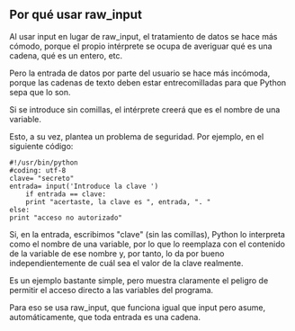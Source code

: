 ## Por qué usar raw_input

Al usar input en lugar de raw_input, el tratamiento de datos se hace más cómodo, porque el propio intérprete se ocupa de averiguar qué es una cadena, qué es un entero, etc.

Pero la entrada de datos por parte del usuario se hace más incómoda, porque las cadenas de texto deben estar entrecomilladas para que Python sepa que lo son.

Si se introduce sin comillas, el intérprete creerá que es el nombre de una variable.

Esto, a su vez, plantea un problema de seguridad. Por ejemplo, en el siguiente código:

    #!/usr/bin/python 
    #coding: utf-8 
    clave= "secreto" 
    entrada= input('Introduce la clave ') 
    	if entrada == clave: 
    	print "acertaste, la clave es ", entrada, ". " 
    else: 
    print "acceso no autorizado" 

Si, en la entrada, escribimos "clave" (sin las comillas), Python lo interpreta como el nombre de una variable, por lo que lo reemplaza con el contenido de la variable de ese nombre y, por tanto, lo da por bueno independientemente de cuál sea el valor de la clave realmente.

Es un ejemplo bastante simple, pero muestra claramente el peligro de permitir el acceso directo a las variables del programa.

Para eso se usa raw_input, que funciona igual que input pero asume, automáticamente, que toda entrada es una cadena.
